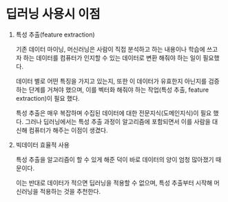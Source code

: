 # 딥러닝 사용시 이점

1. 특성 추출(feature extraction)

   기존 데이터 마이닝, 머신러닝은 사람이 직접 분석하고 하는 내용이나 학습에 쓰고자 하는 데이터를 컴퓨터가 인지할 수 있는 데이터로 변환 해줘야 하는 일이 필요했다.

   데이터 별로 어떤 특징을 가지고 있는지, 또한 이 데이터가 유효한지 아닌지를 검증하는 단계를 거쳐야 했으며, 이를 벡터화 해줘야 하는 작업(특성 추출, feature extraction)이 필요 했다.

   특성 추출은 매우 복잡하며 수집된 데이터에 대한 전문지식(도메인지식)이 필요 했다. 그러나 딥러닝에서는 특성 추출 과정이 알고리즘에 포함되면서 이를 사람을 대신해 컴퓨터가 해주는 이점이 생겼다.

   

2. 빅데이터 효율적 사용

   특성 추출을 알고리즘이 할 수 있게 해준 덕이 바로 데이터의 양이 엄청 많아졌기 때문이다. 

   이는 반대로 데이터가 적으면 딥러닝을 적용할 수 없으며, 특성 추출부터 시작해 머신러닝을 적용하는 것을 추천한다.
